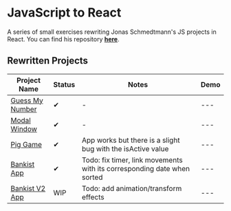 # JavaScript to React

A series of small exercises rewriting Jonas Schmedtmann's JS projects in React. You can find his repository [**here**](https://github.com/jonasschmedtmann/complete-javascript-course).

## Rewritten Projects

| Project Name                                                                       | Status | Notes                                                                   | Demo |
| ---------------------------------------------------------------------------------- | ------ | ----------------------------------------------------------------------- | ---- |
| [Guess My Number](https://github.com/kimhnh/js-to-react/tree/main/guess-my-number) | ✔      | -                                                                       | ---  |
| [Modal Window](https://github.com/kimhnh/js-to-react/tree/main/modal)              | ✔      | -                                                                       | ---  |
| [Pig Game](https://github.com/kimhnh/js-to-react/tree/main/pig-game)               | ✔      | App works but there is a slight bug with the isActive value             | ---  |
| [Bankist App](https://github.com/kimhnh/js-to-react/tree/main/bankist-app)         | ✔      | Todo: fix timer, link movements with its corresponding date when sorted | ---  |
| [Bankist V2 App](https://github.com/kimhnh/js-to-react/tree/main/bankist-v2-app)   | WIP    | Todo: add animation/transform effects                                   | ---  |
